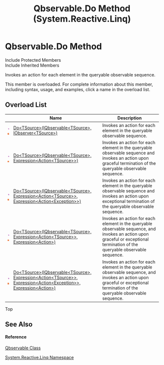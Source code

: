 ﻿---
title: Qbservable.Do Method  (System.Reactive.Linq)
TOCTitle: Do Method
ms:assetid: Overload:System.Reactive.Linq.Qbservable.Do
ms:mtpsurl: https://msdn.microsoft.com/en-us/library/system.reactive.linq.qbservable.do(v=VS.103)
ms:contentKeyID: 36069656
ms.date: 06/28/2011
mtps_version: v=VS.103
f1_keywords:
- System.Reactive.Linq.Qbservable.Do
- System.Reactive.Linq.Qbservable.Do``1
dev_langs:
- CSharp
- JScript
- VB
- FSharp
---

# Qbservable.Do Method

Include Protected Members  
Include Inherited Members  

Invokes an action for each element in the queryable observable sequence.

This member is overloaded. For complete information about this member, including syntax, usage, and examples, click a name in the overload list.

## Overload List

<table>
<thead>
<tr class="header">
<th> </th>
<th>Name</th>
<th>Description</th>
</tr>
</thead>
<tbody>
<tr class="odd">
<td><img src="images\Hh303103.pubmethod(en-us,VS.103).gif" title="Public method" alt="Public method" /><img src="images\Hh244319.static(en-us,VS.103).gif" title="Static member" alt="Static member" /></td>
<td><a href="https://msdn.microsoft.com/en-us/library/m:system.reactive.linq.qbservable.do%60%601(system.reactive.linq.iqbservable%7b%60%600%7d%2csystem.iobserver%7b%60%600%7d)(v=VS.103)">Do&lt;TSource&gt;(IQbservable&lt;TSource&gt;, IObserver&lt;TSource&gt;)</a></td>
<td>Invokes an action for each element in the queryable observable sequence.</td>
</tr>
<tr class="even">
<td><img src="images\Hh303103.pubmethod(en-us,VS.103).gif" title="Public method" alt="Public method" /><img src="images\Hh244319.static(en-us,VS.103).gif" title="Static member" alt="Static member" /></td>
<td><a href="https://msdn.microsoft.com/en-us/library/m:system.reactive.linq.qbservable.do%60%601(system.reactive.linq.iqbservable%7b%60%600%7d%2csystem.linq.expressions.expression%7bsystem.action%7b%60%600%7d%7d)(v=VS.103)">Do&lt;TSource&gt;(IQbservable&lt;TSource&gt;, Expression&lt;Action&lt;TSource&gt;&gt;)</a></td>
<td>Invokes an action for each element in the queryable observable sequence and invokes an action upon graceful termination of the queryable observable sequence.</td>
</tr>
<tr class="odd">
<td><img src="images\Hh303103.pubmethod(en-us,VS.103).gif" title="Public method" alt="Public method" /><img src="images\Hh244319.static(en-us,VS.103).gif" title="Static member" alt="Static member" /></td>
<td><a href="https://msdn.microsoft.com/en-us/library/m:system.reactive.linq.qbservable.do%60%601(system.reactive.linq.iqbservable%7b%60%600%7d%2csystem.linq.expressions.expression%7bsystem.action%7b%60%600%7d%7d%2csystem.linq.expressions.expression%7bsystem.action%7bsystem.exception%7d%7d)(v=VS.103)">Do&lt;TSource&gt;(IQbservable&lt;TSource&gt;, Expression&lt;Action&lt;TSource&gt;&gt;, Expression&lt;Action&lt;Exception&gt;&gt;)</a></td>
<td>Invokes an action for each element in the queryable observable sequence and invokes an action upon exceptional termination of the queryable observable sequence.</td>
</tr>
<tr class="even">
<td><img src="images\Hh303103.pubmethod(en-us,VS.103).gif" title="Public method" alt="Public method" /><img src="images\Hh244319.static(en-us,VS.103).gif" title="Static member" alt="Static member" /></td>
<td><a href="https://msdn.microsoft.com/en-us/library/m:system.reactive.linq.qbservable.do%60%601(system.reactive.linq.iqbservable%7b%60%600%7d%2csystem.linq.expressions.expression%7bsystem.action%7b%60%600%7d%7d%2csystem.linq.expressions.expression%7bsystem.action%7d)(v=VS.103)">Do&lt;TSource&gt;(IQbservable&lt;TSource&gt;, Expression&lt;Action&lt;TSource&gt;&gt;, Expression&lt;Action&gt;)</a></td>
<td>Invokes an action for each element in the queryable observable sequence, and invokes an action upon graceful or exceptional termination of the queryable observable sequence.</td>
</tr>
<tr class="odd">
<td><img src="images\Hh303103.pubmethod(en-us,VS.103).gif" title="Public method" alt="Public method" /><img src="images\Hh244319.static(en-us,VS.103).gif" title="Static member" alt="Static member" /></td>
<td><a href="https://msdn.microsoft.com/en-us/library/m:system.reactive.linq.qbservable.do%60%601(system.reactive.linq.iqbservable%7b%60%600%7d%2csystem.linq.expressions.expression%7bsystem.action%7b%60%600%7d%7d%2csystem.linq.expressions.expression%7bsystem.action%7bsystem.exception%7d%7d%2csystem.linq.expressions.expression%7bsystem.action%7d)(v=VS.103)">Do&lt;TSource&gt;(IQbservable&lt;TSource&gt;, Expression&lt;Action&lt;TSource&gt;&gt;, Expression&lt;Action&lt;Exception&gt;&gt;, Expression&lt;Action&gt;)</a></td>
<td>Invokes an action for each element in the queryable observable sequence, and invokes an action upon graceful or exceptional termination of the queryable observable sequence.</td>
</tr>
</tbody>
</table>

Top

## See Also

#### Reference

[Qbservable Class](hh211693\(v=vs.103\).md)

[System.Reactive.Linq Namespace](hh211929\(v=vs.103\).md)

